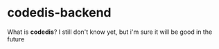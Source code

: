 # codedis-backend

What is **codedis**? I still don't know yet, but i'm sure it will be good in the future
